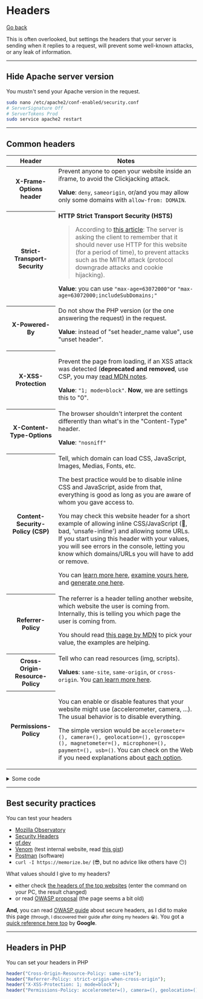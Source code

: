 # Headers

[Go back](../../../programming/web/_general/_old/general/index.md#security)

This is often overlooked, but settings the headers that your server is sending when it replies to a request, will prevent some well-known attacks, or any leak of information.

<hr class="sl">

## Hide Apache server version

You mustn't send your Apache version in the request.

```bash
sudo nano /etc/apache2/conf-enabled/security.conf
# ServerSignature Off
# ServerTokens Prod
sudo service apache2 restart
```

<hr class="sr">

## Common headers

<table class="table table-bordered table-striped border-dark">
<thead><tr><th>Header</th><th>Notes</th></tr></thead>
<tbody>
<tr>
<th scope="row">X-Frame-Options header</th>
<td>Prevent anyone to open your website inside an iframe, to avoid the Clickjacking attack.

**Value**: `deny`, `sameorigin`, or/and you may allow only some domains with `allow-from: DOMAIN`.
</td>
</tr>
<tr>
<th scope="row">Strict-Transport-Security</th>
<td>
<b>HTTP Strict Transport Security (HSTS)</b>

> According to [this article](https://raymii.org/s/tutorials/HTTP_Strict_Transport_Security_for_Apache_NGINX_and_Lighttpd.html): The server is asking the client to remember that it should never use HTTP for this website (for a period of time), to prevent attacks such as the MITM attack (protocol downgrade attacks and cookie hijacking).

**Value**: you can use `"max-age=63072000"`or `"max-age=63072000;includeSubDomains;"`
</td>
</tr>
<tr>
<th scope="row">X-Powered-By</th>
<td>Do not show the PHP version (or the one answering the request) in the request.

**Value**: instead of "set header_name value", use "unset header".
</td>
</tr>
<tr>
<th scope="row">X-XSS-Protection</th>
<td>

Prevent the page from loading, if an XSS attack was detected (**deprecated and removed**, use CSP, you may [read MDN notes](https://developer.mozilla.org/en-US/docs/Web/HTTP/Headers/X-XSS-Protection).

**Value**: `"1; mode=block"`. **Now**, we are settings this to "0".
</td>
</tr>
<tr>
<th scope="row">X-Content-Type-Options</th>
<td>The browser shouldn't interpret the content differently than what's in the "Content-Type" header.

**Value**: `"nosniff"`
</td>
</tr>
<tr>
<th scope="row">Content-Security-Policy (CSP)</th>
<td>Tell, which domain can load CSS, JavaScript, Images, Medias, Fonts, etc.

The best practice would be to disable inline CSS and JavaScript, aside from that, everything is good as long as you are aware of whom you gave access to.

You may check this website header for a short example of allowing inline CSS/JavaScript (🤮, bad, 'unsafe-inline') and allowing some URLs. If you start using this header with your values, you will see errors in the console, letting you know which domains/URLs you will have to add or remove.

You can [learn more here](https://infosec.mozilla.org/guidelines/web_security#content-security-policy), [examine yours here](https://csp-evaluator.withgoogle.com/?csp=https://duckduckgo.com), and [generate one here](https://addons.mozilla.org/en-US/firefox/addon/laboratory-by-mozilla/).

</td>
</tr>
<tr>
<th scope="row">Referrer-Policy</th>
<td>The referrer is a header telling another website, which website the user is coming from. Internally, this is telling you which page the user is coming from.

You should read [this page by MDN](https://developer.mozilla.org/en-US/docs/Web/HTTP/Headers/Referrer-Policy#examples) to pick your value, the examples are helping.
</td>
</tr>
<tr>
<th scope="row">Cross-Origin-Resource-Policy</th>
<td>Tell who can read resources (img, scripts).

<b>Values</b>: `same-site`, `same-origin`, or `cross-origin`. You [can learn more here](https://resourcepolicy.fyi/).
</td>
</tr>
<tr>
<th scope="row">Permissions-Policy</th>
<td>

You can enable or disable features that your website might use (accelerometer, camera, ...). The usual behavior is to disable everything.

The simple version would be `accelerometer=(), camera=(), geolocation=(), gyroscope=(), magnetometer=(), microphone=(), payment=(), usb=()`. You can check on the Web if you need explanations about [each option](https://developer.mozilla.org/en-US/docs/Web/HTTP/Headers/Feature-Policy#directives).
</td>
</tr>
</tbody>
</table>

<details class="details-e">
<summary>Some code</summary>

```apacheconf
<VirtualHost *:443>
    # ...
    Header always set Strict-Transport-Security "max-age=63072000"
    Header always unset X-Powered-By
    Header always set X-Frame-Options "deny"
    # set to 0
    # Header always set X-XSS-Protection "1; mode=block"
    Header always set X-XSS-Protection "0"
    Header always set X-Content-Type-Options "nosniff"

    # DO NOT FORGET TO SET Content-Security-Policy (CSP)
    # you must adapt this (add the host that your website can use)
    # here is some code, but don't use this code, make yours
    Header always set Content-Security-Policy "default-src 'none';script-src 'self';style-src 'self';img-src 'self' some_domain_here;"

    Header always set Referrer-Policy "strict-origin-when-cross-origin"
    Header always set Cross-Origin-Resource-Policy "same-site"
    Header always set Permissions-Policy "accelerometer=(),autoplay=(),camera=(),display-capture=(),document-domain=(),encrypted-media=(),fullscreen=(),geolocation=(),gyroscope=(),magnetometer=(),microphone=(),midi=(),payment=(),picture-in-picture=(),publickey-credentials-get=(),screen-wake-lock=(),sync-xhr=(self),usb=(),web-share=(),xr-spatial-tracking=()"
</VirtualHost>
```
</details>

<hr class="sl">

## Best security practices

You can test your headers

* [Mozilla Observatory](https://observatory.mozilla.org/)
* [Security Headers](https://securityheaders.com/)
* [gf.dev](https://gf.dev/secure-headers-test)
* [Venom](https://github.com/ovh/venom) (test internal website, read [this gist](https://gist.github.com/righettod/f63548ebd96bed82269dcc3dfea27056#gistcomment-3630811))
* [Postman](https://www.postman.com/) (software)
* `curl -I https://memorize.be/` (😎, but no advice like others have 😶)

What values should I give to my headers?

* either check [the headers of the top websites](https://owasp.org/www-project-secure-headers/#div-top) (enter the command on your PC, the result changed)
* or read [OWASP proposal](https://owasp.org/www-project-secure-headers/#div-bestpractices) (the page seems a bit old)

**And**, you can read [OWASP guide](https://owasp.org/www-project-secure-headers/) about secure headers, as I did to make this page <small>(through, I discovered their guide after doing my headers 😭)</small>. You got a [quick reference here too](https://web.dev/security-headers/) by **Google**.

<hr class="sr">

## Headers in PHP

You can set your headers in PHP

```php
header("Cross-Origin-Resource-Policy: same-site");
header("Referrer-Policy: strict-origin-when-cross-origin");
header("X-XSS-Protection: 1; mode=block");
header("Permissions-Policy: accelerometer=(), camera=(), geolocation=(), gyroscope=(), magnetometer=(), microphone=(), payment=(), usb=()");
```